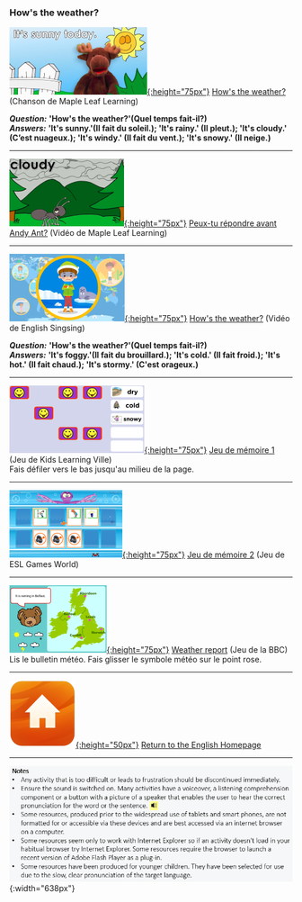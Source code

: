 ### How's the weather?

[![mlwe](/images/mlwe.png){:height="75px"}](https://www.youtube.com/watch?v=I8GeA3anPdo) [How's the weather?](https://www.youtube.com/watch?v=I8GeA3anPdo) (Chanson de Maple Leaf Learning)  

***Question:*** **'How's the weather?'(Quel temps fait-il?)**  
***Answers:*** **'It's sunny.'(Il fait du soleil.); 'It's rainy.' (Il pleut.); 'It's cloudy.' (C’est nuageux.); 'It's windy.' (Il fait du vent.); 'It's snowy.' (Il neige.)**  

***  

[![mlwe2](/images/mlwe2.png){:height="75px"}](https://www.youtube.com/watch?v=O2NwvUB41rA) [Peux-tu répondre avant Andy Ant?](https://www.youtube.com/watch?v=O2NwvUB41rA)  (Vidéo de Maple Leaf Learning)  

***  

[![esswea](/images/esswea.png){:height="75px"}](https://www.youtube.com/watch?v=CXKj7bm4Ops) [How's the weather?](https://www.youtube.com/watch?v=CXKj7bm4Ops)  (Vidéo de English Singsing)    

***Question:*** **'How's the weather?'(Quel temps fait-il?)**  
***Answers:*** **'It's foggy.'(Il fait du brouillard.); 'It's cold.' (Il fait froid.); 'It's hot.' (Il fait chaud.); 'It's stormy.' (C'est orageux.)**   

***

[![weme](/images/weme.PNG){:height="75px"}](https://www.kidslearningville.com/weather-vocabulary-esl-memory-game-for-beginners/) [Jeu de mémoire 1](https://www.kidslearningville.com/weather-vocabulary-esl-memory-game-for-beginners/) (Jeu de Kids Learning Ville)  
Fais défiler vers le bas jusqu'au milieu de la page.

***  

[![weme2](/images/weme2.PNG){:height="75px"}](http://www.eslgamesworld.com/members/games/vocabulary/memoryaudio/weather/index.html) [Jeu de mémoire 2](http://www.eslgamesworld.com/members/games/vocabulary/memoryaudio/weather/index.html) (Jeu de ESL Games World)  

***  

[![bbcwe](/images/bbcwe.PNG){:height="75px"}](http://www.ebiah.edu.pt/eb23ah.edu.pt/Departamentos/Departamentos08-09/Ingles/CENTRO%20DE%20RECURSOS%20DE%20INGL%C3%8AS%20-%20NET/SITE%20DE%20HOT%20POTATOES/RESOURCES/weather/weather3.mht) [Weather report](http://www.ebiah.edu.pt/eb23ah.edu.pt/Departamentos/Departamentos08-09/Ingles/CENTRO%20DE%20RECURSOS%20DE%20INGL%C3%8AS%20-%20NET/SITE%20DE%20HOT%20POTATOES/RESOURCES/weather/weather3.mht) (Jeu de la BBC)  
Lis le bulletin météo. Fais glisser le symbole météo sur le point rose.  

***
[![home](/images/home.png){:height="50px"}](https://english-homework.github.io/KidooLand) [Return to the English Homepage](https://english-homework.github.io/KidooLand)

***
![note](/images/note.PNG){:width="638px"}
